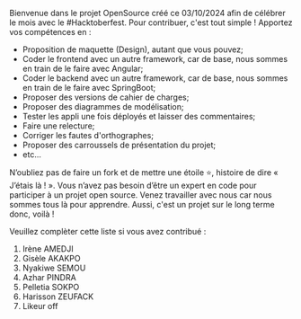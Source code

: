 Bienvenue dans le projet OpenSource créé ce 03/10/2024 afin de célébrer le mois avec le #Hacktoberfest.
Pour contribuer, c'est tout simple ! Apportez vos compétences en :

- Proposition de maquette (Design), autant que vous pouvez;
- Coder le frontend avec un autre framework, car de base, nous sommes en train de le faire avec Angular;
- Coder le backend avec un autre framework, car de base, nous sommes en train de le faire avec SpringBoot;
- Proposer des versions de cahier de charges;
- Proposer des diagrammes de modélisation;
- Tester les appli une fois déployés et laisser des commentaires;
- Faire une relecture;
- Corriger les fautes d'orthographes;
- Proposer des carroussels de présentation du projet;
- etc...

N’oubliez pas de faire un fork et de mettre une étoile ⭐️, histoire de dire « J’étais là ! ».
Vous n’avez pas besoin d’être un expert en code pour participer à un projet open source.
Venez travailler avec nous car nous sommes tous là pour apprendre.
Aussi, c'est un projet sur le long terme donc, voilà !

Veuillez complèter cette liste si vous avez contribué :

1. Irène AMEDJI
2. Gisèle AKAKPO
3. Nyakiwe SEMOU
4. Azhar PINDRA
5. Pelletia SOKPO
6. Harisson ZEUFACK
7. Likeur off
